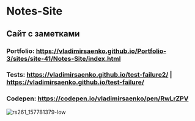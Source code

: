 # Notes-Site

## Сайт с заметками

### Portfolio: https://vladimirsaenko.github.io/Portfolio-3/sites/site-41/Notes-Site/index.html

### Tests: https://vladimirsaenko.github.io/test-failure2/ | https://vladimirsaenko.github.io/test-failure/

### Codepen: https://codepen.io/vladimirsaenko/pen/RwLrZPV

![rs261_157781379-low](https://user-images.githubusercontent.com/56477695/147698309-2cf6e53c-6a12-4e01-832f-aace4a423f78.jpg)
